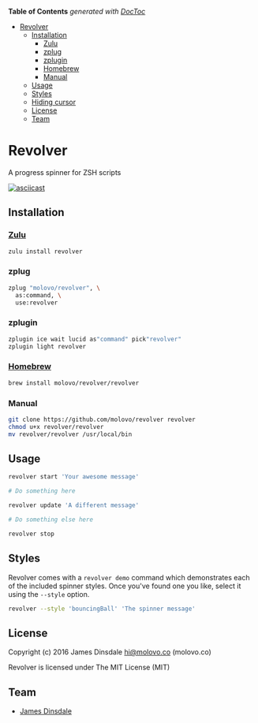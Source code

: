 <!-- START doctoc generated TOC please keep comment here to allow auto update -->
<!-- DON'T EDIT THIS SECTION, INSTEAD RE-RUN doctoc TO UPDATE -->
**Table of Contents**  *generated with [DocToc](https://github.com/thlorenz/doctoc)*

- [Revolver](#revolver)
  - [Installation](#installation)
    - [Zulu](#zulu)
    - [zplug](#zplug)
    - [zplugin](#zplugin)
    - [Homebrew](#homebrew)
    - [Manual](#manual)
  - [Usage](#usage)
  - [Styles](#styles)
  - [Hiding cursor](#hiding-cursor)
  - [License](#license)
  - [Team](#team)

<!-- END doctoc generated TOC please keep comment here to allow auto update -->

# Revolver

A progress spinner for ZSH scripts

[![asciicast](https://asciinema.org/a/ex8z3z6d5m7uv4buww0o2qeq2.png)](https://asciinema.org/a/ex8z3z6d5m7uv4buww0o2qeq2)

## Installation

### [Zulu](https://github.com/zulu-zsh/zulu)

```sh
zulu install revolver
```

### zplug

```sh
zplug "molovo/revolver", \
  as:command, \
  use:revolver
```

### zplugin

```sh
zplugin ice wait lucid as"command" pick"revolver"
zplugin light revolver
```

### [Homebrew](http://brew.sh)

```sh
brew install molovo/revolver/revolver
```

### Manual

```sh
git clone https://github.com/molovo/revolver revolver
chmod u+x revolver/revolver
mv revolver/revolver /usr/local/bin
```

## Usage

```sh
revolver start 'Your awesome message'

# Do something here

revolver update 'A different message'

# Do something else here

revolver stop
```

## Styles

Revolver comes with a `revolver demo` command which demonstrates each of the
included spinner styles. Once you've found one you like, select it using the
`--style` option.

```sh
revolver --style 'bouncingBall' 'The spinner message'
```

## License

Copyright (c) 2016 James Dinsdale <hi@molovo.co> (molovo.co)

Revolver is licensed under The MIT License (MIT)

## Team

* [James Dinsdale](http://molovo.co)

